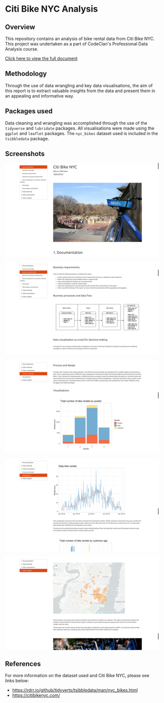 # Citi Bike NYC Analysis

## Overview

This repository contains an analysis of bike rental data from Citi Bike NYC. This project was undertaken as a part of CodeClan's Professional Data Analysis course.

[Click here to view the full document](citi_bike_nyc.html)

## Methodology

Through the use of data wrangling and key data visualisations, the aim of this report is to extract valuable insights from the data and present them in an appealing and informative way.

## Packages used

Data cleaning and wrangling was accomplished through the use of the `tidyverse` and `lubridate` packages. All visualisations were made using the `ggplot` and `leaflet` packages. The `nyc_bikes` dataset used is included in the `tsibbledata` package.

## Screenshots

![](data/screen_1.png "Screenshot 1")

![](data/screen_2.png "Screenshot 2")

![](data/screen_3.png "Screenshot 3")

![](data/screen_4.png "Screenshot 4")

![](data/screen_5.png "Screenshot 5")

## References

For more information on the dataset used and Citi Bike NYC, please see links below:

- https://rdrr.io/github/tidyverts/tsibbledata/man/nyc_bikes.html
- https://citibikenyc.com/
